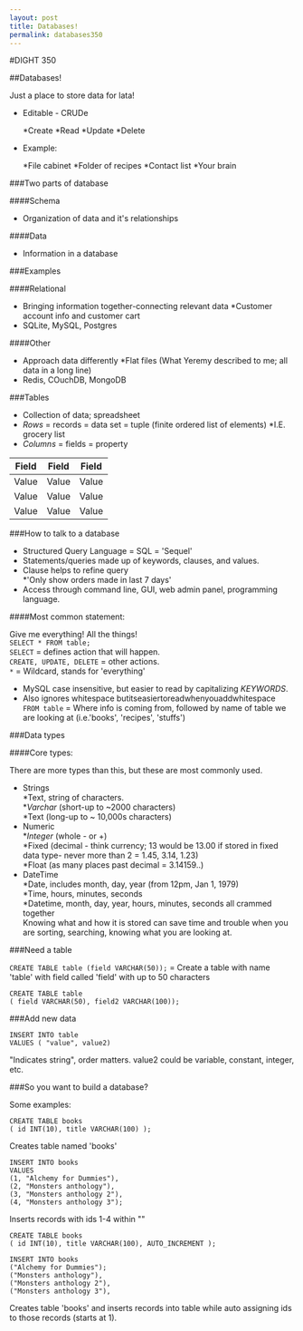 ```yaml
---
layout: post
title: Databases!
permalink: databases350
---
```

#DIGHT 350

##Databases!  

Just a place to store data for lata!  

- Editable - CRUDe  

	*Create
	*Read
	*Update
	*Delete  

- Example:  

	*File cabinet
	*Folder of recipes
	*Contact list
	*Your brain  

###Two parts of database  

####Schema  

- Organization of data and it's relationships  

####Data  

- Information in a database  

###Examples  

####Relational  

- Bringing information together-connecting relevant data
	*Customer account info and customer cart
- SQLite, MySQL, Postgres  

####Other  

- Approach data differently
	*Flat files (What Yeremy described to me; all data in a long line)
- Redis, COuchDB, MongoDB  

###Tables  

- Collection of data; spreadsheet
- _Rows_ = records = data set = tuple (finite ordered list of elements)
	*I.E. grocery list
- _Columns_ = fields = property  

| Field       | Field        | Field  |
| :-------------: |:-------------:| :-----:|
| Value     | Value  | Value   |
| Value       | Value       |   Value  |
| Value  | Value      |    Value   |  

###How to talk to a database  

- Structured Query Language = SQL = 'Sequel'  
- Statements/queries made up of keywords, clauses, and values.  
- Clause helps to refine query  
	*'Only show orders made in last 7 days'  
- Access through command line, GUI, web admin panel, programming language.    

####Most common statement:  

Give me everything! All the things!  
`SELECT * FROM table;`  
`SELECT` = defines action that will happen.  
`CREATE, UPDATE, DELETE` = other actions.  
`*` = Wildcard, stands for 'everything'  
- MySQL case insensitive, but easier to read by capitalizing _KEYWORDS_.  
- Also ignores whitespace butitseasiertoreadwhenyouaddwhitespace  
`FROM table` = Where info is coming from, followed by name of table we are looking at (i.e.'books', 'recipes', 'stuffs')  

###Data types  

####Core types:  

There are more types than this, but these are most commonly used.  
- Strings  
	*Text, string of characters.  
	*_Varchar_ (short-up to ~2000 characters)  
	*Text (long-up to ~ 10,000s characters)  
- Numeric  
	*_Integer_ (whole - or +)  
	*Fixed (decimal - think currency; 13 would be 13.00 if stored in fixed data type- never more than 2 = 1.45, 3.14, 1.23)  
	*Float (as many places past decimal = 3.14159..)  
- DateTime  
	*Date, includes month, day, year (from 12pm, Jan 1, 1979)  
	*Time, hours, minutes, seconds  
	*Datetime, month, day, year, hours, minutes, seconds all crammed together  
Knowing what and how it is stored can save time and trouble when you are sorting, searching, knowing what you are looking at.  

###Need a table  

`CREATE TABLE table (field VARCHAR(50));` = Create a table with name 'table' with field called 'field' with up to 50 characters  

```
CREATE TABLE table  
( field VARCHAR(50), field2 VARCHAR(100));
```  

###Add new data  

```
INSERT INTO table  
VALUES ( "value", value2)
```  

"Indicates string", order matters. value2 could be variable, constant, integer, etc.  

###So you want to build a database?  

Some examples:  

```
CREATE TABLE books  
( id INT(10), title VARCHAR(100) );
```  
Creates table named 'books'  

```
INSERT INTO books  
VALUES  
(1, "Alchemy for Dummies"),  
(2, "Monsters anthology"),  
(3, "Monsters anthology 2"),  
(4, "Monsters anthology 3");  
```  

Inserts records with ids 1-4 within ""  

```
CREATE TABLE books  
( id INT(10), title VARCHAR(100), AUTO_INCREMENT );  

INSERT INTO books  
("Alchemy for Dummies");  
("Monsters anthology"),  
("Monsters anthology 2"),  
("Monsters anthology 3"),  
```  

Creates table 'books' and inserts records into table while auto assigning ids to those records (starts at 1).





